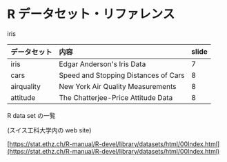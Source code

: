 # R データセット・リファレンス

iris


| データセット | 内容                               | slide  |
|:------------|:-----------------------------------|:-------|
| iris        | 	Edgar Anderson's Iris Data     | 7      |
| cars        |Speed and Stopping Distances of Cars| 8      |
| airquality  |New York Air Quality Measurements   | 8      |
| attitude    | The Chatterjee-Price Attitude Data | 8      |


R data set の一覧

(スイス工科大学内の web site)

[https://stat.ethz.ch/R-manual/R-devel/library/datasets/html/00Index.html](https://stat.ethz.ch/R-manual/R-devel/library/datasets/html/00Index.html)